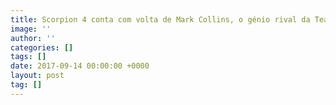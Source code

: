 ```yaml
---
title: Scorpion 4 conta com volta de Mark Collins, o génio rival da Team Scorpion
image: ''
author: ''
categories: []
tags: []
date: 2017-09-14 00:00:00 +0000
layout: post
tag: []
---
```

